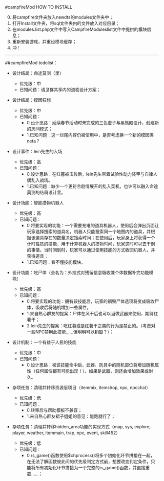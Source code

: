#campfireMod HOW TO INSTALL

0. 将campfire文件夹放入newdts的modules文件夹中；
1. 打开Install文件夹，将sql文件夹内的文件放入对应目录；
2. 在modules.list.php文件中写入CampfireModuleslist文件中提供的模块信息；
3. 重新安装游戏，并重设模块缓存；
4. 冲！

---

##campfireMod todolist：

- 设计结局：命途莫测（里）
   - 优先级：中
   - 已知问题：请见群共享内的流程设计方案；

- 设计结局：模因狂想
   - 优先级：中
   - 已知问题：
     - 0.设计思路：延续春节活动时未完成的三色虚子与黑熊殿设计，创建新的房间模式；
     - 1.已知问题：这一烂尾内容仍被使用中，是否考虑换一个新的模因类neta？

- 设计事件：lein先生的入场
   - 优先级：高
   - 已知问题：
     - 0.设计思路：在红暮被击败后，lein先生带着试验性动力装甲与自律人偶乱入战场。
     - 1.已知问题：缺少一个更符合剧情展开的乱入契机，也许可以融入命途莫测的结局设计里。

- 设计功能：智能摸物机器人
   - 优先级：高
   - 已知问题：
      - 0.将要实现的功能：一个需要充电的道具机器人，使用后会弹出页面让玩家选择搜索的道具名，机器人只能搜索同一个地图内的道具，并根据该道具存在的数量决定搜索时间；在使用后，玩家身上将获得一个计时性质的技能，用于计算机器人的摸物时间，玩家这时可以去干别的事情。当时间到时，玩家可以通过使用技能的方式收回机器人，并获得道具；
      - 1.已知问题：看不懂技能模块。   

- 设计功能：吃尸体（全名为：外挂式对残留信息吸收兼个体数据补完功能模块）
   - 优先级：高
   - 已知问题：
      - 0.将要实现的功能：拥有该技能后，玩家的销毁尸体选项将变成吸收尸体，吸收后将随机增加一些属性。
      - 1.来自热心群友的提案：尸体在风干后也可以当做武器来使用，期待红薯干；
      - 2.lein先生的提案：吃红暮或是红薯干之类的行为是禁止的。（考虑对一些NPC禁用此技能……但明明可以销毁？）；  

- 设计机制：一个有益于人民的技能
   - 优先级：中
   - 已知问题：
      - 0.设计思路：被该技能命中后，武器、防具中的随机部位将增加随机属性（任何属性都有可能出现！），如果是武器，则还会增加效果或耐久。

- 杂项任务：清理并转移资源层项目（itemmix, itemshop, npc, npcchat）
   - 优先级：低
   - 已知问题：
      - 0.转移后与帮助模板不兼容；
      - 1.来自热心群友裙子姐姐的意见：能跑就行了；

- 杂项任务：清理并转移hidden_area功能的实现方式（map, sys, explore, player, weather, itemmain, trap,  npc, event, skill452）
   - 优先级：低
   - 已知问题：
      - 0.rs_game()函数使用$chprocess()将多个初始化环节拼接在一起，在无法了解函数彼此间的优先级判定方式前，想要改变判定条件，只能将所有初始化环节拼接为一个完整的rs_game()函数，并直接重载……；
